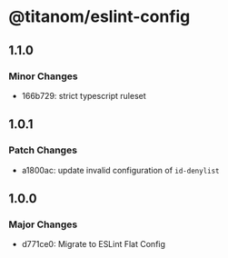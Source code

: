 # @titanom/eslint-config

## 1.1.0

### Minor Changes

- 166b729: strict typescript ruleset

## 1.0.1

### Patch Changes

- a1800ac: update invalid configuration of `id-denylist`

## 1.0.0

### Major Changes

- d771ce0: Migrate to ESLint Flat Config
